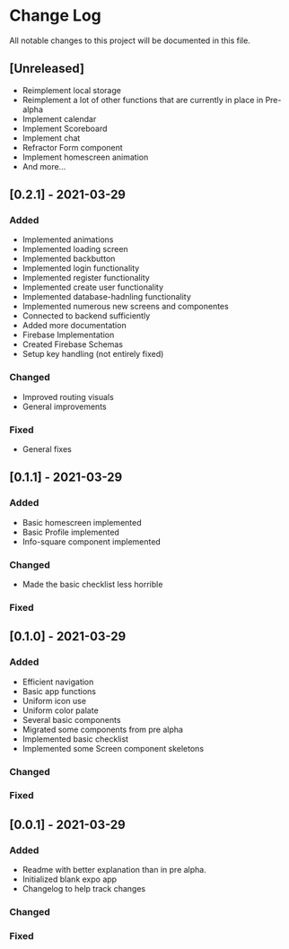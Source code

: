 # Change Log

All notable changes to this project will be documented in this file.

## [Unreleased]

- Reimplement local storage
- Reimplement a lot of other functions that are currently in place in Pre-alpha
- Implement calendar
- Implement Scoreboard
- Implement chat
- Refractor Form component
- Implement homescreen animation
- And more...

## [0.2.1] - 2021-03-29

### Added

- Implemented animations
- Implemented loading screen
- Implemented backbutton
- Implemented login functionality
- Implemented register functionality
- Implemented create user functionality
- Implemented database-hadnling functionality
- Implemented numerous new screens and componentes
- Connected to backend sufficiently
- Added more documentation
- Firebase Implementation
- Created Firebase Schemas
- Setup key handling (not entirely fixed)

### Changed

- Improved routing visuals
- General improvements

### Fixed

- General fixes

## [0.1.1] - 2021-03-29

### Added

- Basic homescreen implemented
- Basic Profile implemented
- Info-square component implemented

### Changed

- Made the basic checklist less horrible

### Fixed

## [0.1.0] - 2021-03-29

### Added

- Efficient navigation
- Basic app functions
- Uniform icon use
- Uniform color palate
- Several basic components
- Migrated some components from pre alpha
- Implemented basic checklist
- Implemented some Screen component skeletons

### Changed

### Fixed

## [0.0.1] - 2021-03-29

### Added

- Readme with better explanation than in pre alpha.
- Initialized blank expo app
- Changelog to help track changes

### Changed

### Fixed
